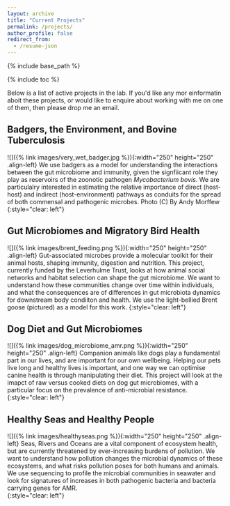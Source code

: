 ```yaml
---
layout: archive
title: "Current Projects"
permalink: /projects/
author_profile: false
redirect_from:
  - /resume-json
---
```


{% include base_path %}

{% include toc %}

Below is a list of active projects in the lab. If you'd like any mor einformatin aboit these projects, or would like to enquire about working with me on one of them, then please drop me an email. 

## Badgers, the Environment, and Bovine Tuberculosis
![]({% link images/very_wet_badger.jpg %}){:width="250" height="250" .align-left}
We use badgers as a model for understanding the interactions between the gut microbiome and immunity, given the signfiicant role they play as reservoirs of the zoonotic pathogen _Mycobacterium bovis_. We are particulalry interested in estimating the relative importance of direct (host-host) and indirect (host-environment) pathways as conduits for the spread of both commensal and pathogenic microbes. 
Photo (C) By Andy Morffew 
{:style="clear: left"}




## Gut Microbiomes and Migratory Bird Health
![]({% link images/brent_feeding.png %}){:width="250" height="250" .align-left}
Gut-associated microbes provide a molecular toolkit for their animal hosts, shaping immunity, digestion and nutrition. This project, currently funded by the Leverhulme Trust, looks at how animal social networks and habitat selection can shape the gut microbiome. We want to understand how these communities change over time within individuals, and what the consequences are of differences in gut microbiota dynamics for downstream body condiiton and health. We use the light-bellied Brent goose (pictured) as a model for this work. 
{:style="clear: left"}







## Dog Diet and Gut Microbiomes
![]({% link images/dog_microbiome_amr.png %}){:width="250" height="250" .align-left}
Companion animals like dogs play a fundamental part in our lives, and are important for our own wellbeing. Helping our pets live long and healthy lives is important, and one way we can optimise canine health is through manipulating their diet. This project will look at the imapct of raw versus cooked diets on dog gut microbiomes, with a particular focus on the prevalence of anti-microbial resistance. 
{:style="clear: left"}







## Healthy Seas and Healthy People
![]({% link images/healthyseas.png %}){:width="250" height="250" .align-left}
Seas, Rivers and Oceans are a vital component of ecosystem health, but are currently threatened by ever-increasing burdens of pollution. We want to understand how pollution changes the microbial dynamics of these ecosystems, and what risks pollution poses for both humans and animals. We use sequencing to profile the microbial communities in seawater and look for signatures of increases in both pathogenic bacteria and bacteria carrying genes for AMR.   
{:style="clear: left"}
